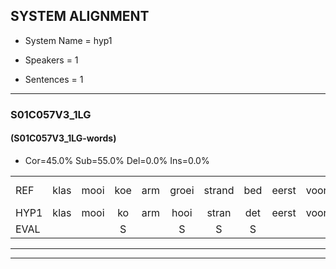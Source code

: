 
## SYSTEM ALIGNMENT

- System Name = hyp1

- Speakers = 1

- Sentences = 1

---

### S01C057V3_1LG

#### (S01C057V3_1LG-words)

- Cor=45.0%	Sub=55.0%	Del=0.0%	Ins=0.0%

|  |  |  |  |  |  |  |  |  |  |  |  |  |  |  |  |  |  |  |  |  |  |  |  |  |  |  |  |  |  |  |  |  |  |  |  |  |  |  |  |  |
|:--- |:---:|:---:|:---:|:---:|:---:|:---:|:---:|:---:|:---:|:---:|:---:|:---:|:---:|:---:|:---:|:---:|:---:|:---:|:---:|:---:|:---:|:---:|:---:|:---:|:---:|:---:|:---:|:---:|:---:|:---:|:---:|:---:|:---:|:---:|:---:|:---:|:---:|:---:|:---:|:---:|
| REF | klas | mooi | koe | arm | groei | strand | bed | eerst | voor | draai | sjaal | herfst | duur | straat | leeuw | clown | hoek | krant | hout | vriend | gauw | chips | groen | feest | reis | jas | huis | paard | vijf | muts | nieuw | kind | bang | oog | zacht | schoen | plas | neus | knoop*(knop) | plank |
| HYP1 | klas | mooi | ko | arm | hooi | stran | det | eerst | voor | draai | shaal | herfst | kuur | straat | leeuw | klon | hook | kant | hout | vreemd | gou | ships | groen | vest | rijs | jas | hes | herd | vijf | minuut | nieuw | kind | pam | oo | shacht | schoen | plas | is | knoop | plank |
| EVAL |  |  | S |  | S | S | S |  |  |  | S |  | S |  |  | S | S | S |  | S | S | S |  | S | S |  | S | S |  | S |  |  | S | S | S |  |  | S | S |  |
---

---
